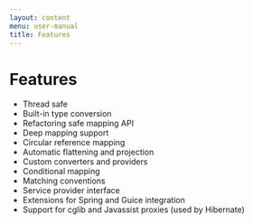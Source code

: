 ```yaml
---
layout: content
menu: user-manual
title: Features
---
```


# Features

  * Thread safe
  * Built-in type conversion
  * Refactoring safe mapping API
  * Deep mapping support
  * Circular reference mapping
  * Automatic flattening and projection
  * Custom converters and providers
  * Conditional mapping
  * Matching conventions
  * Service provider interface
  * Extensions for Spring and Guice integration
  * Support for cglib and Javassist proxies (used by Hibernate)